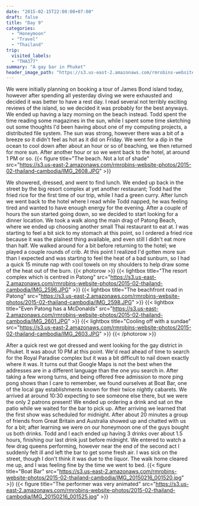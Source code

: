 ```yaml
---
date: "2015-02-15T22:00:00+07:00"
draft: false
title: "Day 9"
categories:
  - "Honeymoon"
  - "Travel"
  - "Thailand"
trip:
  visited_labels:
  - "THA377"
summary: "A gay bar in Phuket"
header_image_path: "https://s3.us-east-2.amazonaws.com/rmrobins-website-photos/2015-02-thailand-cambodia/IMG_2598.JPG"
---
```


We were initially planning on booking a tour of James Bond island today, however after spending all yesterday diving we were exhausted and decided it was better to have a rest day. I read several not terribly exciting reviews of the island, so we decided it was probably for the best anyways. We ended up having a lazy morning on the beach instead. Todd spent the time reading some magazines in the sun, while I spent some time sketching out some thoughts I'd been having about one of my computing projects, a distributed file system. The sun was strong, however there was a bit of a breeze so it didn't feel as hot as it did on Friday. We went for a dip in the ocean to cool down after about an hour or so of beaching, we then returned for more sun. After another hour or so we went back to the hotel, at around 1 PM or so.
{{< figure title="The beach. Not a lot of shade" src="https://s3.us-east-2.amazonaws.com/rmrobins-website-photos/2015-02-thailand-cambodia/IMG_2608.JPG" >}}

We showered, dressed, and went to find lunch. We ended up back in the street by the big resort complex at yet another restaurant; Todd had the fried rice for the first time of our trip, while I had a green curry. After lunch we went back to the hotel where I read while Todd napped, he was feeling tired and wanted to have enough energy for the evening. After a couple of hours the sun started going down, so we decided to start looking for a dinner location. We took a walk along the main drag of Patong Beach, where we ended up choosing another small Thai restaurant to eat at. I was starting to feel a bit sick to my stomach at this point, so I ordered a fried rice because it was the plainest thing available, and even still I didn't eat more than half. We walked around for a bit before returning to the hotel; we played a couple rounds of crib. At this point I realized I'd gotten more sun than I expected and was starting to feel the heat of a bad sunburn, so I had a quick 15 minute nap with cool towels on my shoulders to help draw some of the heat out of the burn.
{{< photorow >}}
{{< lightbox title="The resort complex which is centred in Patong" src="https://s3.us-east-2.amazonaws.com/rmrobins-website-photos/2015-02-thailand-cambodia/IMG_2596.JPG" >}}
{{< lightbox title="The beachfront road in Patong" src="https://s3.us-east-2.amazonaws.com/rmrobins-website-photos/2015-02-thailand-cambodia/IMG_2598.JPG" >}}
{{< lightbox title="Even Patong has a McDonalds" src="https://s3.us-east-2.amazonaws.com/rmrobins-website-photos/2015-02-thailand-cambodia/IMG_2601.JPG" >}}
{{< lightbox title="Cooling off with a sundae" src="https://s3.us-east-2.amazonaws.com/rmrobins-website-photos/2015-02-thailand-cambodia/IMG_2603.JPG" >}}
{{< /photorow >}}

After a quick rest we got dressed and went looking for the gay district in Phuket. It was about 10 PM at this point. We'd read ahead of time to search for the Royal Paradise complex but it was a bit difficult to nail down exactly where it was. It turns out that Google Maps is not the best when the addresses are in a different language than the one you search in. After taking a few wrong turns, and being offered free admission to more ping pong shows than I care to remember, we found ourselves at Boat Bar, one of the local gay establishments known for their twice nightly cabarets. We arrived at around 10:30 expecting to see someone else there, but we were the only 2 patrons present! We ended up ordering a drink and sat on the patio while we waited for the bar to pick up. After arriving we learned that the first show was scheduled for midnight. After about 20 minutes a group of friends from Great Britain and Australia showed up and chatted with us for a bit; after learning we were on our honeymoon one of the guys bought us both drinks. Todd and I each ended up having 3 drinks over about 1.5 hours, finishing our last drink just before midnight. We entered to watch a few drag queens performing, however near the end of the second act I suddenly felt ill and left the bar to get some fresh air. I was sick on the street, though I don't think it was due to the liquor. The walk home cleared me up, and I was feeling fine by the time we went to bed.
{{< figure title="Boat Bar" src="https://s3.us-east-2.amazonaws.com/rmrobins-website-photos/2015-02-thailand-cambodia/IMG_20150216_001520.jpg" >}}
{{< figure title="The performer was very animated" src="https://s3.us-east-2.amazonaws.com/rmrobins-website-photos/2015-02-thailand-cambodia/IMG_20150216_001525.jpg" >}}
